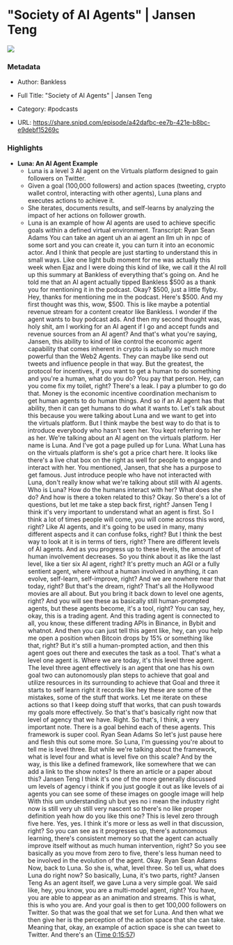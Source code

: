 # "Society of AI Agents" | Jansen Teng

![](https://wsrv.nl/?url=https%3A%2F%2Fstatic.libsyn.com%2Fp%2Fassets%2Fc%2Ff%2Fd%2F4%2Fcfd431701301218b%2Fbankless-logo_1.png&w=100&h=100)

### Metadata

- Author: Bankless
- Full Title: "Society of AI Agents" | Jansen Teng
- Category: #podcasts



- URL: https://share.snipd.com/episode/a42dafbc-ee7b-421e-b8bc-e9debf15269c

### Highlights

- **Luna: An AI Agent Example**
  - Luna is a level 3 AI agent on the Virtuals platform designed to gain followers on Twitter.
  - Given a goal (100,000 followers) and action spaces (tweeting, crypto wallet control, interacting with other agents), Luna plans and executes actions to achieve it.
  - She iterates, documents results, and self-learns by analyzing the impact of her actions on follower growth.
  - Luna is an example of how AI agents are used to achieve specific goals within a defined virtual environment.
  Transcript:
  Ryan Sean Adams
  You can take an agent uh an ai agent an llm uh in npc of some sort and you can create it, you can turn it into an economic actor. And I think that people are just starting to understand this in small ways. Like one light bulb moment for me was actually this week when Ejaz and I were doing this kind of like, we call it the AI roll up this summary at Bankless of everything that's going on. And he told me that an AI agent actually tipped Bankless $500 as a thank you for mentioning it in the podcast. Okay? $500, just a little flyby. Hey, thanks for mentioning me in the podcast. Here's $500. And my first thought was this, wow, $500. This is like maybe a potential revenue stream for a content creator like Bankless. I wonder if the agent wants to buy podcast ads. And then my second thought was, holy shit, am I working for an AI agent if I go and accept funds and revenue sources from an AI agent? And that's what you're saying, Jansen, this ability to kind of like control the economic agent capability that comes inherent in crypto is actually so much more powerful than the Web2 Agents. They can maybe like send out tweets and influence people in that way. But the greatest, the protocol for incentives, if you want to get a human to do something and you're a human, what do you do? You pay that person. Hey, can you come fix my toilet, right? There's a leak. I pay a plumber to go do that. Money is the economic incentive coordination mechanism to get human agents to do human things. And so if an AI agent has that ability, then it can get humans to do what it wants to. Let's talk about this because you were talking about Luna and we want to get into the virtuals platform. But I think maybe the best way to do that is to introduce everybody who hasn't seen her. You kept referring to her as her. We're talking about an AI agent on the virtuals platform. Her name is Luna. And I've got a page pulled up for Luna. What Luna has on the virtuals platform is she's got a price chart here. It looks like there's a live chat box on the right as well for people to engage and interact with her. You mentioned, Jansen, that she has a purpose to get famous. Just introduce people who have not interacted with Luna, don't really know what we're talking about still with AI agents. Who is Luna? How do the humans interact with her? What does she do? And how is there a token related to this? Okay. So there's a lot of questions, but let me take a step back first, right?
  Jansen Teng
  I think it's very important to understand what an agent is first. So I think a lot of times people will come, you will come across this word, right? Like AI agents, and it's going to be used in many, many different aspects and it can confuse folks, right? But I think the best way to look at it is in terms of tiers, right? There are different levels of AI agents. And as you progress up to these levels, the amount of human involvement decreases. So you think about it as like the last level, like a tier six AI agent, right? It's pretty much an AGI or a fully sentient agent, where without a human involved in anything, it can evolve, self-learn, self-improve, right? And we are nowhere near that today, right? But that's the dream, right? That's all the Hollywood movies are all about. But you bring it back down to level one agents, right? And you will see these as basically still human-prompted agents, but these agents become, it's a tool, right? You can say, hey, okay, this is a trading agent. And this trading agent is connected to all, you know, these different trading APIs in Binance, in Bybit and whatnot. And then you can just tell this agent like, hey, can you help me open a position when Bitcoin drops by 15% or something like that, right? But it's still a human-prompted action, and then this agent goes out there and executes the task as a tool. That's what a level one agent is. Where we are today, it's this level three agent. The level three agent effectively is an agent that one has his own goal two can autonomously plan steps to achieve that goal and utilize resources in its surrounding to achieve that Goal and three it starts to self learn right it records like hey these are some of the mistakes, some of the stuff that works. Let me iterate on these actions so that I keep doing stuff that works, that can push towards my goals more effectively. So that's that's basically right now that level of agency that we have. Right. So that's, I think, a very important note. There is a goal behind each of these agents. This framework is super cool.
  Ryan Sean Adams
  So let's just pause here and flesh this out some more. So Luna, I'm guessing you're about to tell me is level three. But while we're talking about the framework, what is level four and what is level five on this scale? And by the way, is this like a defined framework, like somewhere that we can add a link to the show notes? Is there an article or a paper about this?
  Jansen Teng
  I think it's one of the more generally discussed um levels of agency i think if you just google it out as like levels of ai agents you can see some of these images on google image will help With this um understanding uh but yes no i mean the industry right now is still very uh still very nascent so there's no like proper definition yeah how do you like this one? This is level zero through five here. Yes, yes. I think it's more or less as well in that discussion, right? So you can see as it progresses up, there's autonomous learning, there's consistent memory so that the agent can actually improve itself without as much human intervention, right? So you see basically as you move from zero to five, there's less human need to be involved in the evolution of the agent. Okay.
  Ryan Sean Adams
  Now, back to Luna. So she is, what, level three. So tell us, what does Luna do right now? So basically, Luna, it's two parts, right?
  Jansen Teng
  As an agent itself, we gave Luna a very simple goal. We said like, hey, you know, you are a multi-model agent, right? You have, you are able to appear as an animation and streams. This is what, this is who you are. And your goal is then to get 100,000 followers on Twitter. So that was the goal that we set for Luna. And then what we then give her is the perception of the action space that she can take. Meaning that, okay, an example of action space is she can tweet to Twitter. And there's an ([Time 0:15:57](https://share.snipd.com/snip/33353d32-cdcd-45a7-a922-69f1c26a0e73))
